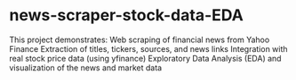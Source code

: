 # news-scraper-stock-data-EDA
This project demonstrates:  Web scraping of financial news from Yahoo Finance Extraction of titles, tickers, sources, and news links Integration with real stock price data (using yfinance) Exploratory Data Analysis (EDA) and visualization of the news and market data
